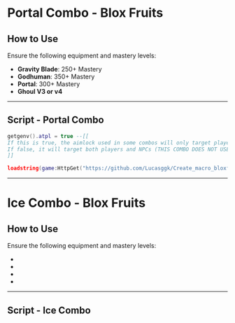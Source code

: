 # Portal Combo - Blox Fruits

## How to Use

Ensure the following equipment and mastery levels:

- **Gravity Blade**: 250+ Mastery  
- **Godhuman**: 350+ Mastery  
- **Portal**: 300+ Mastery  
- **Ghoul V3 or v4**

---

## Script - Portal Combo

```lua
getgenv().atpl = true --[[
If this is true, the aimlock used in some combos will only target players.
If false, it will target both players and NPCs (THIS COMBO DOES NOT USE, LEAVE TRUE).
]]

loadstring(game:HttpGet("https://github.com/Lucasggk/Create_macro_bloxfruits/raw/main/Loader.lua", true))()
```
--------

# Ice Combo - Blox Fruits

## How to Use

Ensure the following equipment and mastery levels:

-
-
-
-

---

## Script - Ice Combo

```lua

```
